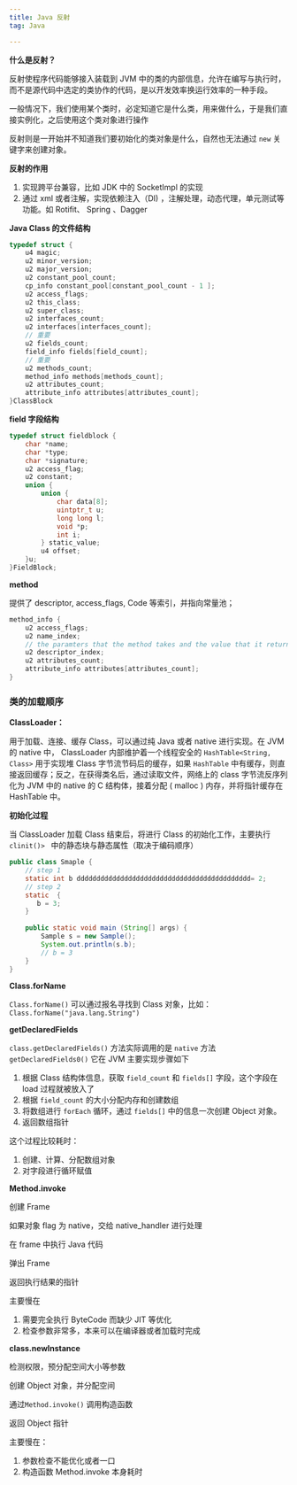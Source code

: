 ```yaml
---
title: Java 反射
tag: Java

---
```




**什么是反射？**

反射使程序代码能够接入装载到 JVM 中的类的内部信息，允许在编写与执行时，而不是源代码中选定的类协作的代码，是以开发效率换运行效率的一种手段。

一般情况下，我们使用某个类时，必定知道它是什么类，用来做什么，于是我们直接实例化，之后使用这个类对象进行操作

反射则是一开始并不知道我们要初始化的类对象是什么，自然也无法通过 `new` 关键字来创建对象。

**反射的作用**

1. 实现跨平台兼容，比如 JDK 中的 SocketImpl 的实现
2. 通过 xml 或者注解，实现依赖注入（DI) ，注解处理，动态代理，单元测试等功能。如 Rotifit、 Spring 、Dagger 

**Java Class 的文件结构**

```c
typedef struct {
    u4 magic;
    u2 minor_version;
    u2 major_version;
    u2 constant_pool_count;
    cp_info constant_pool[constant_pool_count - 1 ];
    u2 access_flags;
    u2 this_class;
    u2 super_class;
    u2 interfaces_count;
    u2 interfaces[interfaces_count];
    // 重要
    u2 fields_count;
    field_info fields[field_count];
    // 重要
    u2 methods_count;
    method_info methods[methods_count];
    u2 attributes_count;
    attribute_info attributes[attributes_count];
}ClassBlock
```

**field 字段结构**

```c
typedef struct fieldblock {
    char *name;
    char *type;
    char *signature;
    u2 access_flag;
    u2 constant;
    union {
        union {
            char data[8];
            uintptr_t u;
            long long l;
            void *p;
            int i;
        } static_value;
        u4 offset;
    }u;
}FieldBlock;
```

**method** 

提供了 descriptor, access_flags, Code 等索引，并指向常量池；

```c
method_info {
    u2 access_flags;
    u2 name_index;
    // the paramters that the method takes and the value that it return
    u2 descriptor_index;
    u2 attributes_count;
    attribute_info attributes[attributes_count];
}
```



### 类的加载顺序

**ClassLoader：**

 用于加载、连接、缓存 Class，可以通过纯  Java 或者 native 进行实现。在 JVM 的 native 中， ClassLoader 内部维护着一个线程安全的 `HashTable<String, Class>` 用于实现堆 Class 字节流节码后的缓存，如果 `HashTable` 中有缓存，则直接返回缓存；反之，在获得类名后，通过读取文件，网络上的 class 字节流反序列化为 JVM 中的 native 的 C 结构体，接着分配 ( malloc ) 内存，并将指针缓存在 HashTable 中。

**初始化过程**

当 ClassLoader 加载 Class 结束后，将进行 Class 的初始化工作，主要执行 `clinit()> ` 中的静态块与静态属性（取决于编码顺序）

```java
public class Smaple {
    // step 1
    static int b dddddddddddddddddddddddddddddddddddddddddddd= 2;
    // step 2
    static  {
       b = 3; 
    }
    
    public static void main (String[] args) {
        Sample s = new Sample();
        System.out.println(s.b);
        // b = 3
    }
}
```

**Class.forName**

`Class.forName()` 可以通过报名寻找到 Class 对象，比如： `Class.forName("java.lang.String")`

**getDeclaredFields**

`class.getDeclaredFields()` 方法实际调用的是 `native` 方法 `getDeclaredFields0()` 它在  JVM 主要实现步骤如下

1. 根据 Class 结构体信息，获取 `field_count` 和 `fields[]` 字段，这个字段在 load 过程就被放入了
2. 根据 `field_count` 的大小分配内存和创建数组
3. 将数组进行 `forEach` 循环，通过 `fields[]` 中的信息一次创建 Object 对象。
4. 返回数组指针

这个过程比较耗时：

1. 创建、计算、分配数组对象
2. 对字段进行循环赋值

**Method.invoke**

创建 Frame

如果对象 flag 为 native，交给 native_handler 进行处理

在 frame 中执行 Java 代码

弹出 Frame

返回执行结果的指针

主要慢在

1. 需要完全执行 ByteCode 而缺少 JIT 等优化
2. 检查参数非常多，本来可以在编译器或者加载时完成

**class.newInstance**

检测权限，预分配空间大小等参数

创建 Object 对象，并分配空间

通过`Method.invoke()` 调用构造函数

返回 Object 指针

主要慢在：

1. 参数检查不能优化或者一口
2. 构造函数 Method.invoke 本身耗时